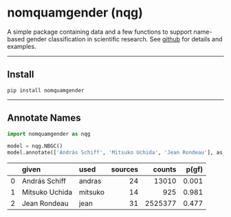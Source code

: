 # nomquamgender (nqg)

A simple package containing data and a few functions to support name-based gender classification in scientific research. See [github](https://github.com/ianvanbuskirk/nomquamgender) for details and examples.

---

## Install

```console
pip install nomquamgender
```

---

## Annotate Names

```python
import nomquamgender as nqg
```

```python
model = nqg.NBGC()
model.annotate(['András Schiff', 'Mitsuko Uchida', 'Jean Rondeau'], as_df=True)
```

|    | given          | used    |   sources |   counts |   p(gf) |
|---:|:---------------|:--------|----------:|---------:|--------:|
|  0 | András Schiff  | andras  |        24 |    13010 |   0.001 |
|  1 | Mitsuko Uchida | mitsuko |        14 |      925 |   0.981 |
|  2 | Jean Rondeau   | jean    |        31 |  2525377 |   0.477 |
